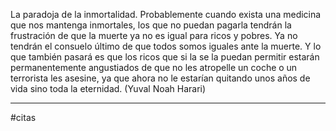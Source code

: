 La paradoja de la inmortalidad. Probablemente cuando exista una medicina que nos mantenga inmortales, los que no puedan pagarla tendrán la frustración de que la muerte ya no es igual para ricos y pobres. Ya no tendrán el consuelo último de que todos somos iguales ante la muerte. Y lo que también pasará es que los ricos que si la se la puedan permitir estarán permanentemente angustiados de que no les atropelle un coche o un terrorista les asesine, ya que ahora no le estarían quitando unos años de vida sino toda la eternidad. (Yuval Noah Harari)

---
#citas